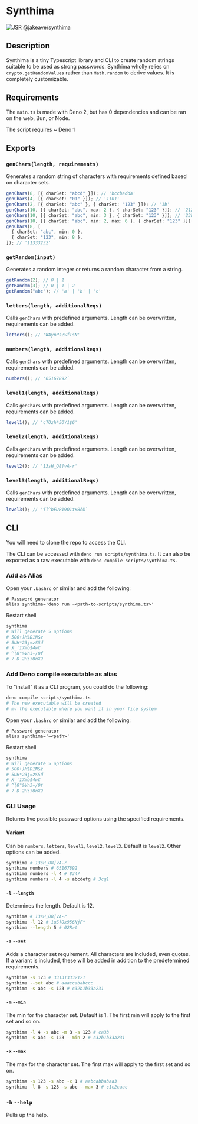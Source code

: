 # Synthima

[![JSR @jakeave/synthima](https://jsr.io/badges/@jakeave)](https://jsr.io/@jakeave/synthima)

## Description

Synthima is a tiny Typescript library and CLI to create random strings suitable
to be used as strong passwords. Synthima wholly relies on
`crypto.getRandomValues` rather than `Math.random` to derive values. It is
completely customizable.

## Requirements

The `main.ts` is made with Deno 2, but has 0 dependencies and can be ran on the
web, Bun, or Node.

The script requires ~ Deno 1

## Exports

### `genChars(length, requirements)`

Generates a random string of characters with requirements defined based on
character sets.

```typescript
genChars(8, [{ charSet: "abcd" }]); // 'bccbadda'
genChars(4, [{ charSet: "01" }]); // '1101'
genChars(2, [{ charSet: "abc" }, { charSet: "123" }]); // '1b'
genChars(10, [{ charSet: "abc", max: 2 }, { charSet: "123" }]); // '2123a212c3'
genChars(10, [{ charSet: "abc", min: 3 }, { charSet: "123" }]); // '23b2c13aca'
genChars(10, [{ charSet: "abc", min: 2, max: 6 }, { charSet: "123" }]); // 'cbbb2ab312'
genChars(8, [
  { charSet: "abc", min: 0 },
  { charSet: "123", min: 8 },
]); // '11333232'
```

### `getRandom(input)`

Generates a random integer or returns a random character from a string.

```typescript
getRandom(2); // 0 | 1
getRandom(3); // 0 | 1 | 2
getRandom("abc"); // 'a' | 'b' | 'c'
```

### `letters(length, additionalReqs)`

Calls `genChars` with predefined arguments. Length can be overwritten,
requirements can be added.

```typescript
letters(); // 'WAynPsZSfTsN'
```

### `numbers(length, additionalReqs)`

Calls `genChars` with predefined arguments. Length can be overwritten,
requirements can be added.

```typescript
numbers(); // '65167892`
```

### `level1(length, additionalReqs)`

Calls `genChars` with predefined arguments. Length can be overwritten,
requirements can be added.

```typescript
level1(); // 'cTOzh*5OY1$6'
```

### `level2(length, additionalReqs)`

Calls `genChars` with predefined arguments. Length can be overwritten,
requirements can be added.

```typescript
level2(); // '13sH_O8]vA-r'
```

### `level3(length, additionalReqs)`

Calls `genChars` with predefined arguments. Length can be overwritten,
requirements can be added.

```typescript
level3(); // 'Ƭl^bÉưR19Ȯ1ɪĸBëƱ`
```

## CLI

You will need to clone the repo to access the CLI.

The CLI can be accessed with `deno run scripts/synthima.ts`. It can also be
exported as a raw executable with `deno compile scripts/synthima.ts`.

### Add as Alias

Open your `.bashrc` or similar and add the following:

```bashrc
# Password generator
alias synthima='deno run ~<path-to-scripts/synthima.ts>'
```

Restart shell

```bash
synthima
# Will generate 5 options
# 5O0+)M$D1N&z
# 5UH*23j=zS5d
# X_'17mb$4wC
# ^(8"&Vn3+/0f
# 7 D 2H;70nX9
```

### Add Deno compile executable as alias

To "install" it as a CLI program, you could do the following:

```bash
deno compile scripts/synthima.ts
# The new executable will be created
# mv the executable where you want it in your file system
```

Open your `.bashrc` or similar and add the following:

```bashrc
# Password generator
alias synthima='~<path>'
```

Restart shell

```bash
synthima
# Will generate 5 options
# 5O0+)M$D1N&z
# 5UH*23j=zS5d
# X_'17mb$4wC
# ^(8"&Vn3+/0f
# 7 D 2H;70nX9
```

### CLI Usage

Returns five possible password options using the specified requirements.

#### Variant

Can be `numbers`, `letters`, `level1`, `level2`, `level3`. Default is `level2`.
Other options can be added.

```bash
synthima # 13sH_O8]vA-r
synthima numbers # 65167892
synthima numbers -l 4 # 8347
synthima numbers -l 4 -s abcdefg # 3cg1
```

#### `-l` `--length`

Determines the length. Default is 12.

```bash
synthima # 13sH_O8]vA-r
synthima -l 12 # 1uS)Ox956NjF*
synthima --length 5 # 02R>t
```

#### `-s` `--set`

Adds a character set requirement. All characters are included, even quotes. If a
variant is included, these will be added in addition to the predetermined
requirements.

```bash
synthima -s 123 # 331313332121
synthima --set abc # aaaccababccc
synthima -s abc -s 123 # c32b1b33a231
```

#### `-m` `--min`

The min for the character set. Default is 1. The first min will apply to the
first set and so on.

```bash
synthima -l 4 -s abc -m 3 -s 123 # ca3b
synthima -s abc -s 123 --min 2 # c32b1b33a231
```

#### `-x` `--max`

The max for the character set. The first max will apply to the first set and so
on.

```bash
synthima -s 123 -s abc -x 1 # aabcabbabaa3
synthima -l 8 -s 123 -s abc --max 3 # c1c2caac
```

### `-h` `--help`

Pulls up the help.
